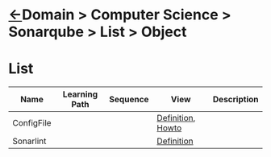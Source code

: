 <head><link rel="stylesheet" href="../../../md.css"/><script src="../../../md.js"></script></head>



[//]: #(Reference)
[Repo_Readme]:    ../README.md
[ConfFile_Whatis]:  ../whatis/conffile_whatis.md
[ConfFile_Howto]:   ../howto/conffile_howto.md
[Sonarlint_Whatis]: ../howto/conffile_howto.md

# [&larr;][Repo_Readme]Domain > Computer Science > Sonarqube > List > Object
# List
|Name|Learning Path|Sequence|View|Description|
|-|-|-|-|-|
|ConfigFile|||[Definition][ConfFile_Whatis], [Howto][ConfFile_Howto]|
|Sonarlint|||[Definition][Sonarlint_Whatis]|
